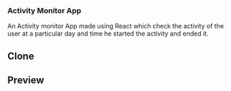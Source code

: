 ### Activity Monitor App

An Activity monitor App made using React which check the activity of the user at a particular day and time he started the activity and ended it.

<!-- ## Features

* Supports different browsers: IE10,Chrome,FireFox using `react-app-polyfill`.
* Interactive Charts.
* Internationalization using `react-i18next`. 
* Integrated `Redux` for setting up global Internationalization. -->


## Clone

<!-- `git clone git@github.com:Biswajeet11/react-dashboard-boilerplate.git` -->


## Preview
<!-- <img src="./src/assets/images/image1.png"/>
<img src ="./src/assets/images/image2.png"/>
<img src ="./src/assets/images/image3.png"/>
<img src ="./src/assets/images/image4.png"/>
<img src ="./src/assets/images/image5.png"/> -->



